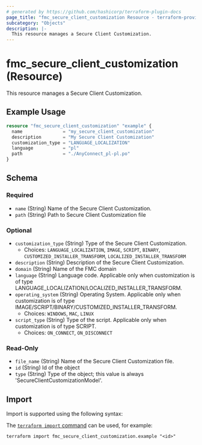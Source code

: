 ```yaml
---
# generated by https://github.com/hashicorp/terraform-plugin-docs
page_title: "fmc_secure_client_customization Resource - terraform-provider-fmc"
subcategory: "Objects"
description: |-
  This resource manages a Secure Client Customization.
---
```


# fmc_secure_client_customization (Resource)

This resource manages a Secure Client Customization.

## Example Usage

```terraform
resource "fmc_secure_client_customization" "example" {
  name               = "my_secure_client_customization"
  description        = "My Secure Client Customization"
  customization_type = "LANGUAGE_LOCALIZATION"
  language           = "pl"
  path               = "./AnyConnect_pl-pl.po"
}
```

<!-- schema generated by tfplugindocs -->
## Schema

### Required

- `name` (String) Name of the Secure Client Customization.
- `path` (String) Path to Secure Client Customization file

### Optional

- `customization_type` (String) Type of the Secure Client Customization.
  - Choices: `LANGUAGE_LOCALIZATION`, `IMAGE`, `SCRIPT`, `BINARY`, `CUSTOMIZED_INSTALLER_TRANSFORM`, `LOCALIZED_INSTALLER_TRANSFORM`
- `description` (String) Description of the Secure Client Customization.
- `domain` (String) Name of the FMC domain
- `language` (String) Language code. Applicable only when customization is of type LANGUAGE_LOCALIZATION/LOCALIZED_INSTALLER_TRANSFORM.
- `operating_system` (String) Operating System. Applicable only when customization is of type IMAGE/SCRIPT/BINARY/CUSTOMIZED_INSTALLER_TRANSFORM.
  - Choices: `WINDOWS`, `MAC`, `LINUX`
- `script_type` (String) Type of the script. Applicable only when customization is of type SCRIPT.
  - Choices: `ON_CONNECT`, `ON_DISCONNECT`

### Read-Only

- `file_name` (String) Name of the Secure Client Customization file.
- `id` (String) Id of the object
- `type` (String) Type of the object; this value is always 'SecureClientCustomizationModel'.

## Import

Import is supported using the following syntax:

The [`terraform import` command](https://developer.hashicorp.com/terraform/cli/commands/import) can be used, for example:

```shell
terraform import fmc_secure_client_customization.example "<id>"
```
